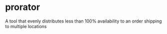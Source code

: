 # prorator
A tool that evenly distributes less than 100% availability to an order shipping to multiple locations
